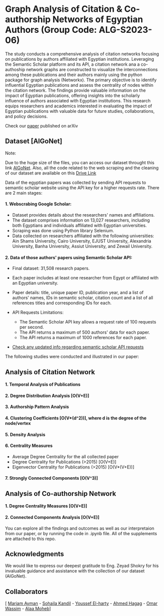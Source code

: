 # Graph Analysis of Citation & Co-authorship Networks of Egyptian Authors (Group Code: ALG-S2023-06)

The study conducts a comprehensive analysis of citation networks focusing on publications by authors affiliated with Egyptian institutions. Leveraging the Semantic Scholar platform and its API, a citation network ana a co-authoship network graphs are constructed to visualize the interconnections among these publications and their authors mainly using the python package for graph analysis (Networkx). The primary objective is to identify influential Egyptian publications and assess the centrality of nodes within the citation network. The findings provide valuable information on the impact of Egyptian publications, offering insights into the scholarly influence of authors associated with Egyptian institutions. This research equips researchers and academics interested in evaluating the impact of Egyptian publications with valuable data for future studies, collaborations, and policy decisions.


Check our [paper](https://arxiv.org/abs/2307.11662) published on arXiv
## Dataset [AlGoNet]
Note: 

Due to the huge size of the files, you can access our dataset throught this link [AlGoNet](https://drive.google.com/file/d/1rp_K_2AzR0z12rWGr8N8T_G-2M-8ZBAM/view?usp=sharing). Also, all the code related to the web scraping and the cleaning of our dataset are available on this [Drive Link](https://drive.google.com/drive/folders/1frdiLKuoqZKq0Fj-oGrzOuitY0ZW79_b?usp=sharing)

Data of the egyptian papers was collected by sending API requests to semantic scholar website using the API key for a higher requests rate. There are 2 main stages:

#### 1. Webscrabing Google Scholar:
+ Dataset provides details about the researchers' names and affiliations.
+ The dataset comprises information on 13,027 researchers, including both Egyptians and individuals affiliated with Egyptian universities.
+ Scraping was done using Python library Selenium.
+ Data collected on researchers affiliated with the following universities: Ain Shams University, Cairo University, EJUST University, Alexandria University, Banha University, Assiut University, and Zewail University.   

#### 2. Data of those authors' papers using Semantic Scholar API:
+ Final dataset: 31,508 research papers.
+ Each paper includes at least one researcher from Egypt or affiliated with an Egyptian university.
+ Paper details: title, unique paper ID, publication year, and a list of authors' names, IDs in semantic scholar, citation count and a list of all references titles and corresponding IDs for each.

+ API Requests Limitations:
  + The Semantic Scholar API key allows a request rate of 100 requests per second.
  + The API returns a maximum of 500 authors' data for each paper.
  + The API returns a maximum of 1000 references for each paper.
+ [Check any updated info regarding semantic scholar API requests](https://api.semanticscholar.org/api-docs?utm_medium=email&_hsmi=230452164&_hsenc=p2ANqtz-_qqTwwj9_nmTTO1Rgps8SST_95rgUi3jjt4VxwQ6BOaFkEntuUMB8csVGToUyoMQSRQzZT6HYiybCLxIdnx3v4VVoIhA&utm_content=230452164&utm_source=hs_automation)


The following studies were conducted and illustrated in our paper:

## Analysis of Citation Network
#### 1. Temporal Analysis of Publications
#### 2. Degree Distribution Analysis [O(V+E)]
#### 3. Authorship Pattern Analysis
#### 4. Clustering Coefficients [O(V*(d^2))], where d is the degree of the node/vertex
#### 5. Density Analysis
#### 6. Centrality Measures
  + Average Degree Centrality for the all collected paper 
  + Degree Centrality for Publications (>2015)  [O(V+E)]
  + Eigenvector Centrality for Publications (>2015) [O(V*(V+E))]
#### 7. Strongly Connected Components [O(V^3)]

## Analysis of Co-authorship Network
#### 1. Degree Centrality Measures [O(V+E)]
#### 2. Connected Components Analysis [O(V+E)]

You can explore all the findings and outcomes as well as our interpretaion from our paper, or by running the code in .ipynb file. All of the supplements are attached to this repo.  


## Acknowledgments
We would like to express our deepest gratitude to Eng. Zeyad Shokry for his invaluable guidance and assistance with the collection of our dataset (AlGoNet).

## Collaborators
[ <a href="https://github.com/MariamAmy">Mariam Ayman</a> -  <a href="https://github.com/SohailaKandil">Sohaila Kandil</a> - <a href="https://github.com/youssef-elharty">Youssef El-harty</a> - <a href="https://github.com/ahmedhjaj/">Ahmed Hagag</a> - <a href="https://github.com/ProbablyOmar">Omar Wassim</a> - <a href="https://github.com/alaaamoheb">Alaa Moheb</a>]

